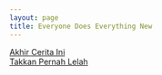 ```yaml
---
layout: page
title: Everyone Does Everything New
---
```


<div class="htl">
  <a href="/akhirceritaini-everyonedoeseverythingnew">
Akhir Cerita Ini
  </a>
</div>
<div class="htl">
  <a href="/takkanpernahlelah-everyonedoeseverythingnew">
Takkan Pernah Lelah
  </a>
</div>
